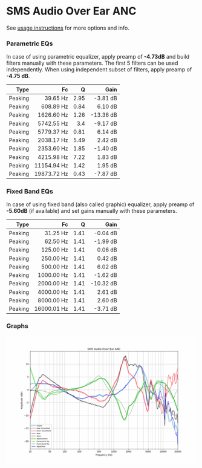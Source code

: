# SMS Audio Over Ear ANC
See [usage instructions](https://github.com/jaakkopasanen/AutoEq#usage) for more options and info.

### Parametric EQs
In case of using parametric equalizer, apply preamp of **-4.73dB** and build filters manually
with these parameters. The first 5 filters can be used independently.
When using independent subset of filters, apply preamp of **-4.75 dB**.

| Type    | Fc          |    Q | Gain      |
|--------:|------------:|-----:|----------:|
| Peaking | 39.65 Hz    | 2.95 | -3.81 dB  |
| Peaking | 608.89 Hz   | 0.84 | 6.10 dB   |
| Peaking | 1626.60 Hz  | 1.26 | -13.36 dB |
| Peaking | 5742.55 Hz  | 3.4  | -9.17 dB  |
| Peaking | 5779.37 Hz  | 0.81 | 6.14 dB   |
| Peaking | 2038.17 Hz  | 5.49 | 2.42 dB   |
| Peaking | 2353.60 Hz  | 1.85 | -1.40 dB  |
| Peaking | 4215.98 Hz  | 7.22 | 1.83 dB   |
| Peaking | 11154.94 Hz | 1.42 | 1.95 dB   |
| Peaking | 19873.72 Hz | 0.43 | -7.87 dB  |

### Fixed Band EQs
In case of using fixed band (also called graphic) equalizer, apply preamp of **-5.60dB**
(if available) and set gains manually with these parameters.

| Type    | Fc          |    Q | Gain      |
|--------:|------------:|-----:|----------:|
| Peaking | 31.25 Hz    | 1.41 | -0.04 dB  |
| Peaking | 62.50 Hz    | 1.41 | -1.99 dB  |
| Peaking | 125.00 Hz   | 1.41 | 0.06 dB   |
| Peaking | 250.00 Hz   | 1.41 | 0.42 dB   |
| Peaking | 500.00 Hz   | 1.41 | 6.02 dB   |
| Peaking | 1000.00 Hz  | 1.41 | -1.62 dB  |
| Peaking | 2000.00 Hz  | 1.41 | -10.32 dB |
| Peaking | 4000.00 Hz  | 1.41 | 2.61 dB   |
| Peaking | 8000.00 Hz  | 1.41 | 2.60 dB   |
| Peaking | 16000.01 Hz | 1.41 | -3.71 dB  |

### Graphs
![](./SMS%20Audio%20Over%20Ear%20ANC.png)